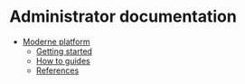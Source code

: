 # Administrator documentation

* [Moderne platform](../administrator-documentation/moderne-platform/)
  * [Getting started](../administrator-documentation/moderne-platform/getting-started/)
  * [How to guides](../administrator-documentation/moderne-platform/how-to-guides/)
  * [References](../administrator-documentation/moderne-platform/references/)
